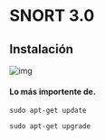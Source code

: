 # SNORT 3.0
## Instalación



![img](https://www.google.com/url?sa=i&url=https%3A%2F%2Fmanuelfrancoblog.wordpress.com%2F2017%2F10%2F04%2Fmonitoriza-tu-red-con-un-nids-snort%2F&psig=AOvVaw0ikVw1ilqQzgWJjTS6k-AM&ust=1621325310018000&source=images&cd=vfe&ved=0CAIQjRxqFwoTCPDNuNeg0PACFQAAAAAdAAAAABAD)


















#### Lo más importente de.
```
sudo apt-get update
```
```
sudo apt-get upgrade
```

